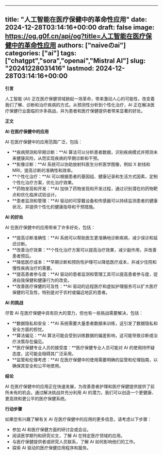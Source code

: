 
---
title: "人工智能在医疗保健中的革命性应用"
date: 2024-12-28T03:14:16+00:00
draft: false
image: https://og.g0f.cn/api/og?title=人工智能在医疗保健中的革命性应用
authors: ["naiveのai"]
categories: ["ai"]
tags: ["chatgpt","sora","openai","Mistral AI"]
slug: "20241228031416"
lastmod: 2024-12-28T03:14:16+00:00
---
**引言**

人工智能 (AI) 正在医疗保健领域掀起一场革命，带来激动人心的可能性，改变着我们了解、诊断和治疗疾病的方式。从预测性分析到个性化治疗，AI 正在解决医疗保健行业面临的许多挑战，并为患者和医疗保健提供者带来显著的好处。

**正文**

**AI 在医疗保健中的应用**

AI 在医疗保健中的应用范围广泛，包括：

* **疾病预测和早期诊断：**AI 算法可以分析患者数据，识别疾病模式并预测未来健康风险，从而实现疾病的早期诊断和干预。
* **影像诊断：**AI 系统可以协助放射科医生分析医学图像，例如 X 射线和 MRI，提高诊断的准确性和效率。
* **个性化治疗：**AI 可以根据患者的基因组、健康记录和生活方式因素，定制个性化治疗方案，优化治疗效果。
* **药物发现和开发：**AI 加快了药物发现和开发过程，通过识别潜在的药物靶点和优化临床试验设计。
* **患者监测和管理：**AI 驱动的可穿戴设备和传感器可以持续监测患者的健康状况，并提供个性化的健康指导和干预措施。

**AI 的好处**

AI 在医疗保健中的应用带来了许多好处，包括：

* **提高诊断准确性：**AI 系统可以帮助医生更准确地诊断疾病，减少误诊和延迟诊断。
* **改善治疗效果：**个性化治疗方案可以提高治疗效果，减少副作用，并改善患者预后。
* **降低医疗成本：**早期诊断和预防性护理可以降低医疗成本，并减少住院和慢性疾病治疗的需要。
* **提高患者参与度：**AI 驱动的患者监测和管理工具可以提高患者参与度，促进自我保健和健康行为的改变。
* **改善医疗保健的可及性：**AI 驱动的远程医疗和虚拟护理服务可以扩大医疗保健的可及性，特别是对于农村或偏远地区的患者。

**AI 的挑战**

尽管 AI 在医疗保健中具有巨大的潜力，但也有一些挑战需要解决，包括：

* **数据隐私和安全：**AI 系统需要大量患者数据来训练，这引发了数据隐私和安全方面的担忧。
* **算法偏见：**AI 算法可能会受到训练数据的偏差影响，这可能导致诊断或治疗决策存在偏见。
* **医疗保健专业人员的接受度：**医疗保健专业人员可能对 AI 的使用持怀疑态度，这可能会阻碍其广泛采用。
* **监管和伦理考虑：**AI 在医疗保健中的使用需要明确的监管和伦理指南，以确保其安全和公平地使用。

**结论**

AI 在医疗保健中的应用正在快速发展，为改善患者护理和医疗保健提供提供了前所未有的机会。通过解决挑战并充分利用 AI 的潜力，我们可以创造一个更健康、更高效和更公平的医疗保健系统。

**行动步骤**

如果您有兴趣了解有关 AI 在医疗保健中的应用的更多信息，请考虑以下步骤：

* 参加 AI 和医疗保健方面的研讨会或会议。
* 阅读医学期刊和研究论文，了解 AI 在特定医疗领域的应用。
* 与医疗保健提供者或研究人员联系，了解 AI 如何影响他们的工作。
* 探索 AI 驱动的医疗保健应用程序和服务。